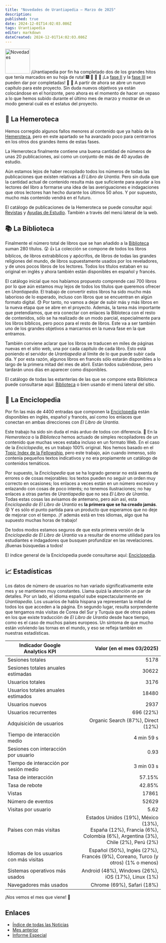 ```yaml
---
title: "Novedades de Urantiapedia — Marzo de 2025"
description: 
published: true
date: 2024-12-01T14:02:03.086Z
tags: Urantiapedia
editor: markdown
dateCreated: 2024-12-01T14:02:03.086Z
---
```


<img src="/_assets/svg/icon-news.svg" alt="Novedades" style="width: 80px;"> ¡Urantiapedia por fin ha completado dos de los grandes hitos que tenía marcados en su hoja de ruta! :fireworks: :tada: :muscle: :deciduous_tree: ¡La [fase II](/es/help/phases#fase-ii-hemeroteca-biblioteca-y-enciclopedia) y la [fase III](/es/help/phases#fase-iii-traductor) se pueden dar por completadas! :clap: :clap: A partir de ahora se abre un nuevo capítulo para este proyecto. Sin duda nuevos objetivos ya están colocándose en el horizonte, pero ahora es el momento de hacer un repaso a lo que hemos subido durante el último mes de marzo y mostrar de un modo general cuál es el estatus del proyecto.

## :page_with_curl: La Hemeroteca

Hemos corregido algunos fallos menores al contenido que ya había de la [Hemeroteca](/es/article), pero en este apartado se ha avanzado poco para centrarnos en los otros dos grandes items de estas fases.

La Hemeroteca finalmente contiene una buena cantidad de números de unas 20 publicaciones, así como un conjunto de más de 40 ayudas de estudio.

Aún estamos lejos de haber recopilado todos los números de todas las publicaciones que existen relativas a _El Libro de Urantia_. Pero sin duda que la cantidad actual de contenido resulta más que suficiente para ayudar a los lectores del libro a formarse una idea de las averiguaciones e indagaciones que otros lectores han hecho durante los últimos 50 años. Y por supuesto, mucho más contenido vendrá en el futuro.

El catálogo de publicaciones de la Hemeroteca se puede consultar aquí: [Revistas](/es/index/articles) y [Ayudas de Estudio](/es/index/study_aids). También a través del menú lateral de la web.

## :books: La Biblioteca

Finalmente el número total de libros que se han añadido a la [Biblioteca](/es/book) suman 280 títulos. :astonished: :+1: La colección se compone de todos los libros bíblicos, de libros extrabíblicos y apócrifos, de libros de todas las grandes religiones del mundo, de libros supuestamente usados por los reveladores, y de unos pocos libros de los lectores. Todos los títulos estaban en su original en inglés y ahora también están disponibles en español y francés.

El catálogo inicial que nos habíamos propuesto comprende casi 700 libros por lo que aún estamos muy lejos de todos los títulos que queremos ofrecer en _Urantiapedia_. El trabajo de convertir estos libros ha sido mucho más laborioso de lo esperado, incluso con libros que se encuentran en algún formato digital. :sweat: Por tanto, no vamos a dejar de subir más y más libros en la nueva etapa que se abre en el proyecto. Además, la tarea más importante que pretendíamos, que era conectar con enlaces la Bibloteca con el resto de contenidos, sólo se ha realizado de un modo parcial, especialmente para los libros bíblicos, pero poco para el resto de libros. Este va a ser también uno de los grandes objetivos a marcarnos en la nueva fase en la que entramos.

También conviene aclarar que los libros se traducen en miles de páginas nuevas en el sitio web, una por cada capítulo de cada libro. Esto está poniendo el servidor de _Urantiapedia_ al límite de lo que puede subir cada día. Y por esta razón, algunos libros en francés sólo estarán disponibles a lo largo de la primera mitad del mes de abril. Están todos subiéndose, pero tardarán unos días en aparecer como disponibles.

El catálogo de todas las estanterías de las que se compone esta Biblioteca puede consultarse aquí: [Biblioteca](/es/index/books) o bien usando el menú lateral del sitio.

## :card_index: La Enciclopedia

Por fin las más de 4400 entradas que componen la [Enciclopedia](/es/topic) están disponibles en inglés, español y francés, así como los enlaces que conectan en ambas direcciones con _El Libro de Urantia_.

Este trabajo ha sido sin duda el más arduo de todos con diferencia. :construction_worker: En la _Hemeroteca_ o la _Biblioteca_ hemos actuado de simples recopiladores de un contenido que muchas veces estaba incluso en un formato Web. En el caso de la _Enciclopedia_, es un trabajo 100% original. Nos hemos basado en el [Topic Index de la Fellowship](https://urantia-book.org/urantiabook/topical_index/index.htm), pero este trabajo, aún cuando inmenso, sólo contenía pequeños textos indicativos y no era propiamente un catálogo de contenidos temáticos.

Por supuesto, la _Enciclopedia_ que se ha logrado generar no está exenta de errores o de cosas mejorables: los textos pueden no seguir un orden muy correcto en ocasiones; los enlaces a veces están en un número excesivo y enlazando con cosas de poco interés; no tenemos ilustraciones; no hay enlaces a otras partes de _Urantiapedia_ que no sea _El Libro de Urantia_. Todas estas cosas las avisamos de antemano, pero aún así, esta _Enciclopedia de El Libro de Urantia_ es **la primera que se ha creado jamás**. :dizzy_face: Y es sólo el punto partida para un producto que esperamos que no deje de mejorar con el tiempo. ¡Y además está en tres idiomas, algo que ha supuesto muchas horas de trabajo!

De todos modos estamos seguros de que esta primera versión de la _Enciclopedia de El Libro de Urantia_ va a resultar de enorme utilidad para los estudiantes e indagadores que busquen profundizar en las revelaciones. ¡Buenas búsquedas a todos!

El índice general de la Enciclopedia puede consultarse aquí: [Enciclopedia](/es/index/topics).

## :chart_with_upwards_trend: Estadísticas

Los datos de número de usuarios no han variado significativamente este mes y se mantienen muy constantes. Llama quizá la atención un par de detalles. Por un lado, el idioma español sube espectacularmente en _Urantiapedia_. Los usuarios de habla hispana ya representan la mitad de todos los que acceden a la página. En segundo lugar, resulta sorprendente que tengamos más visitas de Corea del Sur y Turquía que de otros países en los que existe traducción de _El Libro de Urantia_ desde hace tiempo, como es el caso de muchos países europeos. Un síntoma de que mucho están volviendo las tornas en el mundo, y eso se refleja también en nuestras estadísticas.

Indicador Google Analytics KPI | Valor (en el mes 03/2025)
--- | ---:
Sesiones totales | 5178
Sesiones totales anuales estimadas | 30622
Usuarios totales | 3176
Usuarios totales anuales estimados | 18480
Usuarios nuevos | 2937
Usuarios recurrentes | 696 (22%)
Adquisición de usuarios | Organic Search (87%), Direct (12%)
Tiempo de interacción medio | 4 min 59 s
Sesiones con interacción por usuario | 0.93
Tiempo de interacción por sesión medio | 3 min 03 s
Tasa de interacción | 57.15%
Tasa de rebote | 42.85%
Vistas | 17861
Número de eventos | 52629
Visitas por usuario | 5.62
Países con más visitas | Estados Unidos (19%), México (13%), <br>España (12%), Francia (6%), <br>Colombia (6%), Argentina (3%),<br>Chile (2%), Perú (2%)
Idiomas de los usuarios con más visitas | Español (50%), Inglés (27%), <br>Francés (9%), Coreano, Turco (y otros) (1% o menos)
Sistemas operativos más usados | Android (48%), Windows (26%), iOS (17%), Linux (1%)
Navegadores más usados | Chrome (69%), Safari (18%)

¡Nos vemos el mes que viene! :blue_heart:

## Enlaces

- [Índice de todas las Noticias](/es/news)
- [Mes anterior](/es/news/2025/02)
- [Informe Especial](/es/news/2025/Special)
